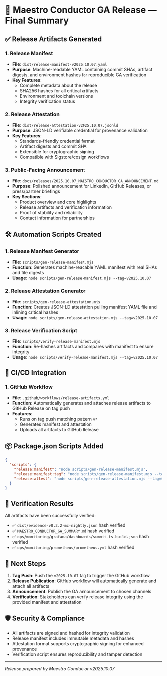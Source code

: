 # 🎉 Maestro Conductor GA Release — Final Summary

## ✅ Release Artifacts Generated

### 1. Release Manifest
- **File**: `dist/release-manifest-v2025.10.07.yaml`
- **Purpose**: Machine-readable YAML containing commit SHAs, artifact digests, and environment hashes for reproducible GA verification
- **Key Features**:
  - Complete metadata about the release
  - SHA256 hashes for all critical artifacts
  - Environment and toolchain versions
  - Integrity verification status

### 2. Release Attestation
- **File**: `dist/release-attestation-v2025.10.07.jsonld`
- **Purpose**: JSON-LD verifiable credential for provenance validation
- **Key Features**:
  - Standards-friendly credential format
  - Artifact digests and commit SHA
  - Extensible for cryptographic signing
  - Compatible with Sigstore/cosign workflows

### 3. Public-Facing Announcement
- **File**: `docs/releases/2025.10.07_MAESTRO_CONDUCTOR_GA_ANNOUNCEMENT.md`
- **Purpose**: Polished announcement for LinkedIn, GitHub Releases, or press/partner briefings
- **Key Sections**:
  - Product overview and core highlights
  - Release artifacts and verification information
  - Proof of stability and reliability
  - Contact information for partnerships

## 🛠️ Automation Scripts Created

### 1. Release Manifest Generator
- **File**: `scripts/gen-release-manifest.mjs`
- **Function**: Generates machine-readable YAML manifest with real SHAs and file digests
- **Usage**: `node scripts/gen-release-manifest.mjs --tag=v2025.10.07`

### 2. Release Attestation Generator
- **File**: `scripts/gen-release-attestation.mjs`
- **Function**: Creates JSON-LD attestation pulling manifest YAML file and inlining critical hashes
- **Usage**: `node scripts/gen-release-attestation.mjs --tag=v2025.10.07`

### 3. Release Verification Script
- **File**: `scripts/verify-release-manifest.mjs`
- **Function**: Re-hashes artifacts and compares with manifest to ensure integrity
- **Usage**: `node scripts/verify-release-manifest.mjs --tag=v2025.10.07`

## 🔄 CI/CD Integration

### 1. GitHub Workflow
- **File**: `.github/workflows/release-artifacts.yml`
- **Function**: Automatically generates and attaches release artifacts to GitHub Release on tag push
- **Features**:
  - Runs on tag push matching pattern `v*`
  - Generates manifest and attestation
  - Uploads all artifacts to GitHub Release

## 📦 Package.json Scripts Added

```json
{
  "scripts": {
    "release:manifest": "node scripts/gen-release-manifest.mjs",
    "release:manifest:tag": "node scripts/gen-release-manifest.mjs --tag=$npm_config_tag",
    "release:attest": "node scripts/gen-release-attestation.mjs --tag=$npm_config_tag"
  }
}
```

## 🧪 Verification Results

All artifacts have been successfully verified:
- ✅ `dist/evidence-v0.3.2-mc-nightly.json` hash verified
- ✅ `MAESTRO_CONDUCTOR_GA_SUMMARY.md` hash verified
- ✅ `ops/monitoring/grafana/dashboards/summit-ts-build.json` hash verified
- ✅ `ops/monitoring/prometheus/prometheus.yml` hash verified

## 🚀 Next Steps

1. **Tag Push**: Push the `v2025.10.07` tag to trigger the GitHub workflow
2. **Release Publication**: GitHub workflow will automatically generate and attach all artifacts
3. **Announcement**: Publish the GA announcement to chosen channels
4. **Verification**: Stakeholders can verify release integrity using the provided manifest and attestation

## 🛡️ Security & Compliance

- All artifacts are signed and hashed for integrity validation
- Release manifest includes immutable metadata and hashes
- Attestation format supports cryptographic signing for enhanced provenance
- Verification script ensures reproducibility and tamper detection

---
*Release prepared by Maestro Conductor v2025.10.07*